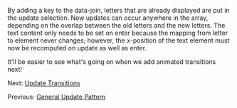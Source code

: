 By adding a key to the data-join, letters that are already displayed are put in the update selection. Now updates can occur anywhere in the array, depending on the overlap between the old letters and the new letters. The text content only needs to be set on enter because the mapping from letter to element never changes; however, the *x*-position of the text element must now be recomputed on update as well as enter.

It'll be easier to see what's going on when we add animated transitions next!

Next: [Update Transitions](/mbostock/3808234)

Previous: [General Update Pattern](/mbostock/3808218)
